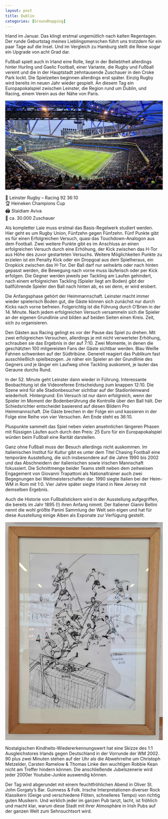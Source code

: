 ```yaml
---
layout: post
title: Dublin
categories: [Groundhopping]
---
```


Irland im Januar. Das klingt erstmal ungemütlich nach kalten Regentagen. Der runde Geburtstag meines Lieblingsmenschen führt uns trotzdem für ein paar Tage auf die Insel. Und im Vergleich zu Hamburg stellt die Reise sogar ein Upgrade von acht Grad dar.

Fußball spielt auch in Irland eine Rolle, liegt in der Beliebtheit allerdings hinter Hurling und Gaelic Football, einer Variante, die Rugby und Fußball vereint und die in der Hauptstadt zehntausende Zuschauer in den Croke Park lockt. Die Spielzeiten beginnen allerdings erst später. Einzig Rugby wird bereits im neuen Jahr wieder gespielt. An diesem Tag ein Europapokalspiel zwischen Leinster, die Region rund um Dublin, und Racing, einem Verein aus der Nähe von Paris.

![](../images/20230121_162152-2048x1152.jpg)

🏉 Leinster Rugby – Racing 92 36:10  
🏆 Heineken Champions Cup  
🏟 Staidiam Aviva  
🥁 ca. 30.000 Zuschauer  

Als kompletter Laie muss erstmal das Basis-Regelwerk studiert werden. Hier geht es um Rugby Union, Fünfzehn gegen Fünfzehn. Fünf Punkte gibt es für einen Erfolgreichen Versuch, quasi das Touchdown-Analogon aus dem Football. Zwei weitere Punkte gibt es im Anschluss an einen erfolgreichen Versuch durch eine Erhöhung, der Kick zwischen das H-Tor aus Höhe des zuvor gestarteten Versuchs. Weitere Möglichkeiten Punkte zu erzielen ist ein Penalty Kick oder ein Dropgoal aus dem Spielheraus, ein Dropkick zwischen das H-Tor. Der Ball darf nur seitwärts oder nach hinten gepasst werden, die Bewegung nach vorne muss läuferisch oder per Kick erfolgen. Die Gegner werden jeweils per Tackling am Laufen gehindert, nach einem erfolgreichen Tackling (Spieler liegt am Boden) gibt der ballführende Spieler den Ball nach hinten ab, es sei denn, er wird erobert.  

Die Anfangsphase gehört der Heimmannschaft. Leinster macht immer wieder spielerisch Boden gut, die Gäste können sich zunächst nur durch Kicks nach vorne befreien. Folgerichtig ist die Führung durch O‘Brien in der 14. Minute. Nach jedem erfolgreichen Versuch versammeln sich die Spieler an der eigenen Grundlinie und bilden auf beiden Seiten einen Kreis. Zeit, sich zu organisieren.

Den Gästen aus Racing gelingt es vor der Pause das Spiel zu drehen. Mit zwei erfolgreichen Versuchen, allerdings je mit nicht verwerteter Erhöhung, schrauben sie das Ergebnis in der auf 7:10. Zwei Momente, in denen die geschätzten 100 mitgereisten Fans der Gäste sichtbar werden. Blau Weiße Fahnen schwenken auf der Südtribüne. Generell reagiert das Publikum fast ausschließlich spielbezogen. Je näher ein Spieler an der Grundlinie des Gegners und je länger ein Laufweg ohne Tackling auskommt, je lauter das Geraune durchs Rund.

In der 52. Minute geht Leinster dann wieder in Führung. Interessante Beobachtung ist die Videoreferee Entscheidung zum knappen 12:10. Die Szene wird für alle Stadionbesucher sichtbar auf der Stadionleinwand wiederholt. Hintergrund: Ein Versuch ist nur dann erfolgreich, wenn der Spieler im Moment der Bodenberührung die Kontrolle über den Ball hält. Der Schiedsrichter entscheidet basierend auf diesen Bildern Pro Heimmannschaft. Die Gäste brechen in der Folge ein und kassieren in der Folge eine Reihe von vier Versuchen. Am Ende steht es 36:10.

Pluspunkte sammelt das Spiel neben vielen ansehnlichen längeren Phasen mit flüssigen Läufen auch durch den Preis: 25 Euro für ein Europapokalspiel würden beim Fußball eine Rarität darstellen.

Ganz ohne Fußball muss der Besuch allerdings nicht auskommen. Im italienischen Institut für Kultur gibt es unter dem Titel Chasing Football eine temporäre Ausstellung, die sich insbesondere auf die Jahre 1990 bis 2002 und das Abschneidern der italienischen sowie irischen Mannschaft fokussiert. Die Schnittmenge beider Teams stellt neben dem zeitweisen Engagement von Giovanni Trapattoni als Nationaltrainer auch zwei Begegnungen bei Weltmeisterschaften dar. 1990 siegte Italien bei der Heim-WM in Rom mit 1:0. Vier Jahre später siegte Irland in New Jersey mit demselben Ergebnis.

Auch die Historie von Fußballstickern wird in der Ausstellung aufgegriffen, die bereits im Jahr 1895 (!) ihren Anfang nimmt. Der Italiener Gianni Bellini nennt die wohl größte Panini Sammlung der Welt sein eigen und hat für diese Ausstellung einige Alben als Exponate zur Verfügung gestellt. 

![](../images/20230124_100933-742x1024.jpg)

Nostalgischen Kindheits-Wiedererkennungswert hat eine Skizze des 1:1 Ausgleichstores Irlands gegen Deutschland in der Vorrunde der WM 2002. 90 plus zwei Minuten stehen auf der Uhr als die Abwehrreihe um Christoph Metzelder, Carsten Ramelow & Thomas Linke den wuchtigen Robbie Kean nicht am Treffer hindern können. Die anschließende Jubelszenerie wird jeder 2000er Youtube-Junkie auswendig können.

Der Tag wird abgerundet mit einem feuchtfröhlichen Abend in Oliver St. John Gorgaty’s Bar. Guinness & Folk. Irische Interpretationen diverser Rock Klassikern (Geige und verschiedene Flöten, schnelleres Tempo) von richtig guten Musikern. Und wirklich jeder im ganzen Pub tanzt, lacht, ist fröhlich und macht klar, warum diese Stadt mit ihrer Atmosphäre in Irish Pubs auf der ganzen Welt zum Sehnsuchtsort wird.

